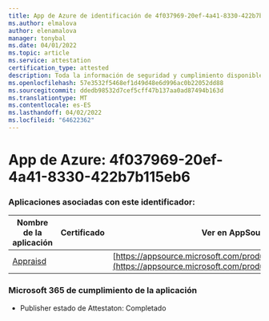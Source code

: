 ```yaml
---
title: App de Azure de identificación de 4f037969-20ef-4a41-8330-422b7b115eb6
ms.author: elmalova
author: elenamalova
manager: tonybal
ms.date: 04/01/2022
ms.topic: article
ms.service: attestation
certification_type: attested
description: Toda la información de seguridad y cumplimiento disponible para 4f037969-20ef-4a41-8330-422b7b115eb6.
ms.openlocfilehash: 57e3532f5468ef1d49d48e6d996ac0b22052dd88
ms.sourcegitcommit: ddedb98532d7cef5cff47b137aa0ad87494b163d
ms.translationtype: MT
ms.contentlocale: es-ES
ms.lasthandoff: 04/02/2022
ms.locfileid: "64622362"
---
```

# <a name="azure-app-id-4f037969-20ef-4a41-8330-422b7b115eb6"></a>App de Azure: 4f037969-20ef-4a41-8330-422b7b115eb6


### <a name="apps-associated-with-this-id"></a>Aplicaciones asociadas con este identificador:
| **Nombre de la aplicación** | **Certificado** | **Ver en AppSource** |
|--------------|---------------|-----------------------|
| [Appraisd](../forward/WA200003123.md) |  | [https://appsource.microsoft.com/product/office/WA200003123](https://appsource.microsoft.com/product/office/WA200003123) |

### <a name="microsoft-365-app-compliance-status"></a>Microsoft 365 de cumplimiento de la aplicación
- Publisher estado de Attestaton: Completado
